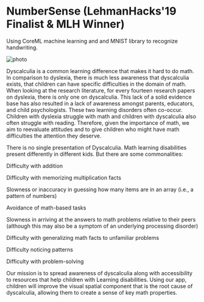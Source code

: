 # NumberSense (LehmanHacks'19 Finalist & MLH Winner)

Using CoreML machine learning and and MNIST library to recognize handwriting.

![photo](https://github.com/sabrisonmez54/NumberSense-LehmanHacks-19-finalist-/blob/master/LehmanHacks2019/HackathonGif.gif)

Dyscalculia is a common learning difference that makes it hard to do math. In comparison to dyslexia, there is much less awareness that dyscalculia exists, that children can have specific difficulties in the domain of math. When looking at the research literature, for every fourteen research papers on dyslexia, there is only one on dyscalculia. This lack of a solid evidence base has also resulted in a lack of awareness amongst parents, educators, and child psychologists. These two learning disorders often co-occur. Children with dyslexia struggle with math and children with dyscalculia also often struggle with reading. Therefore, given the importance of math, we aim to reevaluate attitudes and to give children who might have math difficulties the attention they deserve.

There is no single presentation of Dyscalculia. Math learning disabilities present differently in different kids. But there are some commonalities:

Difficulty with addition

Difficulty with memorizing multiplication facts

Slowness or inaccuracy in guessing how many items are in an array (i.e., a pattern of numbers)

Avoidance of math-based tasks

Slowness in arriving at the answers to math problems relative to their peers (although this may also be a symptom of an underlying processing disorder)

Difficulty with generalizing math facts to unfamiliar problems

Difficulty noticing patterns

Difficulty with problem-solving

Our mission is to spread awareness of dyscalculia along with accessibility to resources that help children with Learning disabilities. Using our app, children will improve the visual spatial component that is the root cause of dyscalculia, allowing them to create a sense of key math properties.



